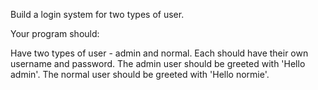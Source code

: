 Build a login system for two types of user.

Your program should:

Have two types of user - admin and normal. Each should have their own username and password.
The admin user should be greeted with 'Hello admin'.
The normal user should be greeted with 'Hello normie'.
